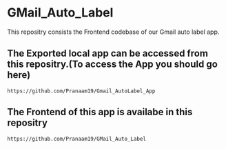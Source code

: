 ﻿# GMail_Auto_Label

 This repositry consists the Frontend codebase of our Gmail auto label app.

 ## The Exported local app can be accessed from this repositry.(To access the App you should go here)
 
```
https://github.com/Pranaam19/Gmail_AutoLabel_App
```
 ## The Frontend of this app is availabe in this repositry

 ```
https://github.com/Pranaam19/GMail_Auto_Label
```

